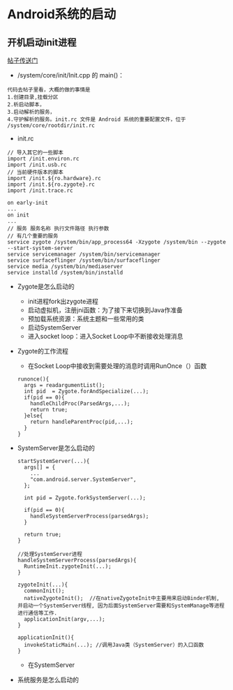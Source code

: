 # Android系统的启动
## 开机启动init进程
[帖子传送门](https://blog.csdn.net/z240336124/article/details/98472607)
*  /system/core/init/Init.cpp 的 main()：
  ```
  代码去帖子里看，大概的做的事情是
  1.创建目录,挂载分区
  2.析启动脚本，
  3.启动解析的服务，
  4.守护解析的服务。init.rc 文件是 Android 系统的重要配置文件，位于 /system/core/rootdir/init.rc
  ```
  
  * init.rc
  ```
  // 导入其它的一些脚本
  import /init.environ.rc
  import /init.usb.rc
  // 当前硬件版本的脚本
  import /init.${ro.hardware}.rc
  import /init.${ro.zygote}.rc
  import /init.trace.rc

  on early-init
  ...
  on init
  ...
  // 服务 服务名称 执行文件路径 执行参数
  // 有几个重要的服务
  service zygote /system/bin/app_process64 -Xzygote /system/bin --zygote --start-system-server
  service servicemanager /system/bin/servicemanager
  service surfaceflinger /system/bin/surfaceflinger
  service media /system/bin/mediaserver
  service installd /system/bin/installd
  ```
* Zygote是怎么启动的
  * init进程fork出zygote进程
  * 启动虚拟机，注册jni函数：为了接下来切换到Java作准备
  * 预加载系统资源：系统主题和一些常用的类
  * 启动SystemServer
  * 进入socket loop：进入Socket Loop中不断接收处理消息

* Zygote的工作流程
  * 在Socket Loop中接收到需要处理的消息时调用RunOnce（）函数
  ```
  runonce(){
    args = readargumentList();
    int pid  = Zygote.forAndSpecialize(...);
    if(pid == 0){
      handleChildProc(ParsedArgs,...);
      return true;
    }else{
      return handleParentProc(pid,...);
    }
  }
  ```

* SystemServer是怎么启动的
  ```
  startSystemServer(...){
    args[] = {
      ...
      "com.android.server.SystemServer",
    };
    
    int pid = Zygote.forkSystemServer(...);
    
    if(pid == 0){
      handleSystemServerProcess(parsedArgs);
    }
    
    return true;
  }
  
  //处理SystemServer进程
  handleSystemServerProcess(parsedArgs){
    RuntimeInit.zygoteInit(...);
  }
  
  zygoteInit(...){
    commonInit();
    nativeZygoteInit();  //在nativeZygoteInit中主要用来启动Binder机制, 并启动一个SystemServer线程, 因为后面SystemServer需要和SystemManage等进程进行通信等工作.
    applicationInit(argv,...);
  }
  
  applicationInit(){
    invokeStaticMain(...); //调用Java类（SystemServer）的入口函数
  }
  ```
  * 在SystemServer

* 系统服务是怎么启动的

